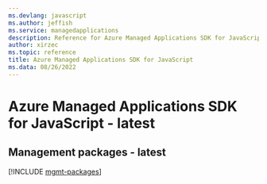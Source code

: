 ```yaml
---
ms.devlang: javascript
ms.author: jeffish
ms.service: managedapplications
description: Reference for Azure Managed Applications SDK for JavaScript
author: xirzec
ms.topic: reference
title: Azure Managed Applications SDK for JavaScript
ms.data: 08/26/2022
---
```

# Azure Managed Applications SDK for JavaScript - latest

## Management packages - latest
[!INCLUDE [mgmt-packages](managed-applications-mgmt-index.md)]
